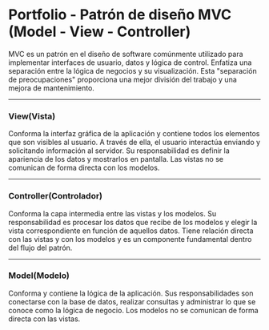 # Portfolio - Patrón de diseño MVC (Model - View - Controller)
MVC es un patrón en el diseño de software comúnmente utilizado para implementar interfaces de usuario, datos y lógica de control. Enfatiza una separación entre la lógica de negocios y su visualización. Esta "separación de preocupaciones" proporciona una mejor división del trabajo y una mejora de mantenimiento.
***
### View(Vista)
Conforma la interfaz gráfica de la aplicación y contiene todos los elementos que son visibles al usuario. A través de ella, el usuario interactúa enviando y solicitando información al servidor.
Su responsabilidad es definir la apariencia de los datos y mostrarlos en pantalla.
Las vistas no se comunican de forma directa con los modelos.
***
### Controller(Controlador)
Conforma la capa intermedia entre las vistas y los modelos.
Su responsabilidad es procesar los datos que recibe de los modelos y elegir la vista correspondiente en función de aquellos datos. 
Tiene relación directa con las vistas y con los modelos y es un componente fundamental dentro del flujo del patrón.
***
### Model(Modelo)
Conforma y contiene la lógica de la aplicación. Sus responsabilidades son conectarse con la base de datos, realizar consultas y administrar lo que se conoce como la lógica de negocio. 
Los modelos no se comunican de forma directa con las vistas.